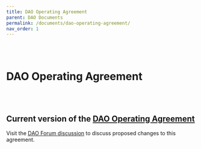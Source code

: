 ```yaml
---
title: DAO Operating Agreement
parent: DAO Documents
permalink: /documents/dao-operating-agreement/
nav_order: 1
---
```


<br> <br>

# DAO Operating Agreement

<br> <br>

## Current version of the [DAO Operating Agreement](https://www.dropbox.com/s/17hgdbl4e5mkuvw/OBADA%20DAO%2C%20LLC%20Operating%20Agreement%20%281.3.2022%29%20-%20Final.pdf?dl=0)

Visit the [DAO Forum discussion](https://forum.obada.io/t/proposal-in-process-revisions-to-dao-operating-agreement/67) to discuss proposed changes to this agreement.
